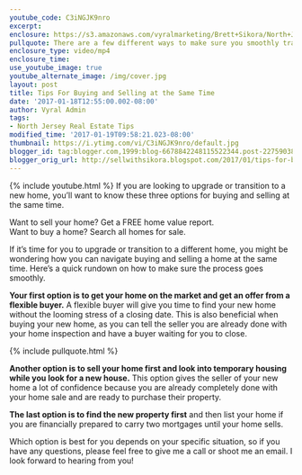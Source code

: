 ```yaml
---
youtube_code: C3iNGJK9nro
excerpt:
enclosure: https://s3.amazonaws.com/vyralmarketing/Brett+Sikora/North+Jersey+Real+Estate-+How+to+buy+and+sell+a+home+at+the+same+time.mp4
pullquote: There are a few different ways to make sure you smoothly transition to your new home.
enclosure_type: video/mp4
enclosure_time:
use_youtube_image: true
youtube_alternate_image: /img/cover.jpg
layout: post
title: Tips For Buying and Selling at the Same Time
date: '2017-01-18T12:55:00.002-08:00'
author: Vyral Admin
tags:
- North Jersey Real Estate Tips
modified_time: '2017-01-19T09:58:21.023-08:00'
thumbnail: https://i.ytimg.com/vi/C3iNGJK9nro/default.jpg
blogger_id: tag:blogger.com,1999:blog-6678842248115522344.post-2275903832699140818
blogger_orig_url: http://sellwithsikora.blogspot.com/2017/01/tips-for-buying-and-selling-at-same-time.html
---
```

{% include youtube.html %}
If you are looking to upgrade or transition to a new home, you’ll want to know these three options for buying and selling at the same time.

Want to sell your home? Get a FREE home value report.  
Want to buy a home? Search all homes for sale.

If it’s time for you to upgrade or transition to a different home, you might be wondering how you can navigate buying and selling a home at the same time. Here’s a quick rundown on how to make sure the process goes smoothly.

**Your first option is to get your home on the market and get an offer from a flexible buyer.** A flexible buyer will give you time to find your new home without the looming stress of a closing date. This is also beneficial when buying your new home, as you can tell the seller you are already done with your home inspection and have a buyer waiting for you to close.

{% include pullquote.html %}

**Another option is to sell your home first and look into temporary housing while you look for a new house.** This option gives the seller of your new home a lot of confidence because you are already completely done with your home sale and are ready to purchase their property.

**The last option is to find the new property first** and then list your home if you are financially prepared to carry two mortgages until your home sells.

Which option is best for you depends on your specific situation, so if you have any questions, please feel free to give me a call or shoot me an email. I look forward to hearing from you!
